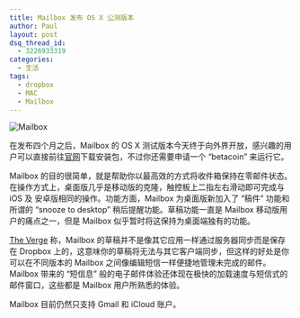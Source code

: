 ```yaml
---
title: Mailbox 发布 OS X 公测版本
author: Paul
layout: post
dsq_thread_id:
  - 3226933319
categories:
  - 生活
tags:
  - dropbox
  - MAC
  - Mailbox
--- 
```


![Mailbox](http://img.hz.mk/2014-0709/%1Emailbox_osx.jpg)

在发布四个月之后，Mailbox 的 OS X 测试版本今天终于向外界开放，感兴趣的用户可以直接前往[官网](http://www.mailboxapp.com/#download)下载安装包，不过你还需要申请一个 “betacoin” 来运行它。 
 
Mailbox 的目的很简单，就是帮助你以最高效的方式将收件箱保持在零邮件状态。在操作方式上，桌面版几乎是移动版的克隆，触控板上二指左右滑动即可完成与 iOS 及 安卓版相同的操作。功能方面，Mailbox 为桌面版新加入了 “稿件” 功能和所谓的 “snooze to desktop” 稍后提醒功能。草稿功能一直是 Mailbox 移动版用户的痛点之一，但是 Mailbox 似乎暂时将这保持为桌面端独有的功能。

[The Verge](http://www.theverge.com/2014/8/19/6031985/mailbox-for-mac-app-beta-review) 称，Mailbox 的草稿并不是像其它应用一样通过服务器同步而是保存在 Dropbox 上的，这意味你的草稿将无法与其它客户端同步，但这样的好处是你可以在不同版本的 Mailbox 之间像编辑短信一样便捷地管理未完成的邮件。Mailbox 带来的 “短信息” 般的电子邮件体验还体现在极快的加载速度与短信式的邮件窗口，这些都是 Mailbox 用户所熟悉的体验。  

Mailbox 目前仍然只支持 Gmail 和 iCloud 账户。
